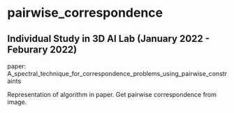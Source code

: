 # pairwise_correspondence
## Individual Study in 3D AI Lab (January 2022 - Feburary 2022)
paper: A_spectral_technique_for_correspondence_problems_using_pairwise_constraints

Representation of algorithm in paper. Get pairwise correspondence from image.

